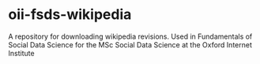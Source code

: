 # oii-fsds-wikipedia
A repository for downloading wikipedia revisions. Used in Fundamentals of Social Data Science for the MSc Social Data Science at the Oxford Internet Institute
